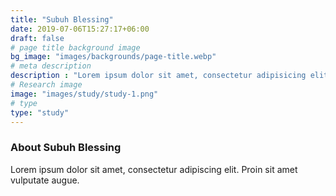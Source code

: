 ```yaml
---
title: "Subuh Blessing"
date: 2019-07-06T15:27:17+06:00
draft: false
# page title background image
bg_image: "images/backgrounds/page-title.webp"
# meta description
description : "Lorem ipsum dolor sit amet, consectetur adipisicing elit, sed do eiusmod tempor incididunt ut labore. dolore magna aliqua. Ut enim ad minim veniam, quis nostrud."
# Research image
image: "images/study/study-1.png"
# type
type: "study"
---
```


### About Subuh Blessing

Lorem ipsum dolor sit amet, consectetur adipiscing elit. Proin sit amet vulputate augue.
